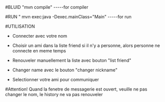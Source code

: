 #BLUID
"mvn compile" -----for compiler


#RUN
" mvn exec:java -Dexec.mainClass="Main" -----for run

#UTILISATION
- Connecter avec votre nom

- Choisir un ami dans la liste friend si il n'y a personne, alors personne ne connecte en meme temps 

- Renouveler manuellement la liste avec bouton "list friend"

- Changer name  avec le bouton "changer nickname"

- Selectionner votre ami pour communiquer

#Attention!
Quand la fenetre de messagerie est ouvert, veuille ne pas changer le nom, le history ne va pas renouveler
